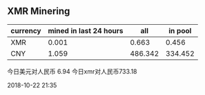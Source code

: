 ## XMR Minering

|currency|mined in last 24 hours|all|in pool|
|---|---|---|---|
|XMR|0.001|0.663|0.456|
|CNY|1.059|486.342|334.452|

今日美元对人民币 6.94	今日xmr对人民币733.18


2018-10-22 21:35